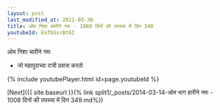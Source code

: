 ```yaml
---
layout: post
last_modified_at: 2021-03-30
title: ओम निशा चारीने नमः - 1008 दिनों की तपस्या में दिन 340
youtubeId: EnfbSsrBt6I
---
```

 
 
 ओम निशा चारीने नमः  
 
 -  जो महापुराच्या रात्री प्रवास करतो 
 
  
 
  
 
 
 
 
 
 


{% include youtubePlayer.html id=page.youtubeId %}
 
[Next]({{ site.baseurl }}{% link  split1/_posts/2014-03-14-ओम भाग हारीने नमः - 1008 दिनों की तपस्या में दिन 349.md%})
 
